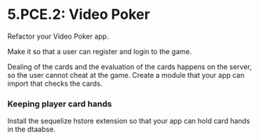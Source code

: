 # 5.PCE.2: Video Poker

Refactor your Video Poker app.

Make it so that a user can register and login to the game.

Dealing of the cards and the evaluation of the cards happens on the server, so the user cannot cheat at the game. Create a module that your app can import that checks the cards.

### Keeping player card hands

Install the sequelize hstore extension so that your app can hold card hands in the dtaabse.



